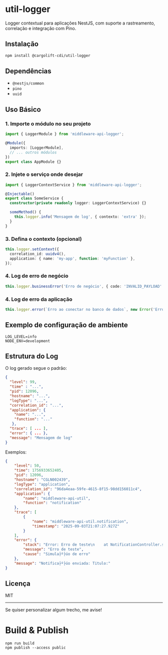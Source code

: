 # util-logger

Logger contextual para aplicações NestJS, com suporte a rastreamento, correlação e integração com Pino.

## Instalação

```bash
npm install @cargolift-cdi/util-logger
```

## Dependências

- `@nestjs/common`
- `pino`
- `uuid`

## Uso Básico

### 1. Importe o módulo no seu projeto

```typescript
import { LoggerModule } from 'middleware-api-logger';

@Module({
  imports: [LoggerModule],
  // ... outros módulos
})
export class AppModule {}
```

### 2. Injete o serviço onde desejar

```typescript
import { LoggerContextService } from 'middleware-api-logger';

@Injectable()
export class SomeService {
  constructor(private readonly logger: LoggerContextService) {}

  someMethod() {
    this.logger.info('Mensagem de log', { contexto: 'extra' });
  }
}
```

### 3. Defina o contexto (opcional)

```typescript
this.logger.setContext({
  correlation_id: uuidv4(),
  application: { name: 'my-app', function: 'myFunction' },
});
```

### 4. Log de erro de negócio

```typescript
this.logger.businessError('Erro de negócio', { code: 'INVALID_PAYLOAD' });
```

### 4. Log de erro da aplicação
```typescript
this.logger.error(`Erro ao conectar no banco de dados`, new Error('Erro de teste', { cause: 'Simulação de erro' }));
```

## Exemplo de configuração de ambiente

```env
LOG_LEVEL=info
NODE_ENV=development
```

## Estrutura do Log

O log gerado segue o padrão:

```json
{
  "level": 99,
  "time" : "...",
  "pid": 12096,
  "hostname": "...",
  "logType": "...",  
  "correlation_id": "...",
  "application": { 
    "name": "...",
    "function": "..."
   },
  "trace": [ ... ],
  "error": { ... },
  "message": "Mensagem de log"
}
```

Exemplos:
```json
{
    "level": 50,
    "time": 1756933652405,
    "pid": 12096,
    "hostname": "CGLN002439",
    "logType": "application",
    "correlation_id": "96da4eaa-59fe-4615-8f15-98dd156011c4",
    "application": {
        "name": "middleware-api-util",
        "function": "notification"
    },
    "trace": [
        {
            "name": "middleware-api-util.notification",
            "timestamp": "2025-09-03T21:07:27.927Z"
        }
    ],
    "error": {
        "stack": "Error: Erro de teste\n    at NotificationController.sendPushNotification (C:\\Cargolift\\Github\\middleware-api-util\\src\\notification\\notification.controller.ts:27:57)\n    at process.processTicksAndRejections (node:internal/process/task_queues:105:5)\n    at async C:\\Cargolift\\Github\\middleware-api-util\\node_modules\\@nestjs\\core\\router\\router-execution-context.js:46:28\n    at async C:\\Cargolift\\Github\\middleware-api-util\\node_modules\\@nestjs\\core\\router\\router-proxy.js:9:17",
        "message": "Erro de teste",
        "cause": "Simula├º├úo de erro"
    },
    "message": "Notifica├º├úo enviada: Titulo:"
}
```

## Licença

MIT

---

Se quiser personalizar algum trecho, me avise!

# Build & Publish
```
npm run build
npm publish --access public
```

